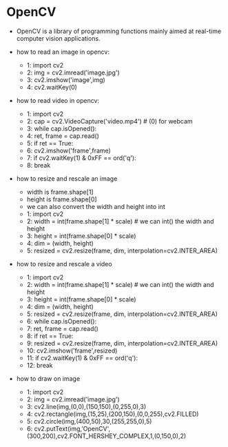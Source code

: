 # OpenCV
- OpenCV is a library of programming functions mainly aimed at real-time computer vision applications.

- how to read an image in opencv:
    - 1: import cv2
    - 2: img = cv2.imread('image.jpg')
    - 3: cv2.imshow('image',img)
    - 4: cv2.waitKey(0)

- how to read video in opencv:
    - 1: import cv2
    - 2: cap = cv2.VideoCapture('video.mp4') # (0) for webcam
    - 3: while cap.isOpened(): 
    - 4: ret, frame = cap.read()
    - 5: if ret == True:
    - 6: cv2.imshow('frame',frame)
    - 7: if cv2.waitKey(1) & 0xFF == ord('q'):
    - 8: break

- how to resize and rescale an image
    - width is frame.shape[1]
    - height is frame.shape[0]
    - we can also convert the width and height into int
    - 1: import cv2
    - 2: width = int(frame.shape[1] * scale) # we can int() the width and height
    - 3: height = int(frame.shape[0] * scale)
    - 4: dim = (width, height)
    - 5: resized = cv2.resize(frame, dim, interpolation=cv2.INTER_AREA)

- how to resize and rescale a video
    - 1: import cv2
    - 2: width = int(frame.shape[1] * scale) # we can int() the width and height
    - 3: height = int(frame.shape[0] * scale)
    - 4: dim = (width, height)
    - 5: resized = cv2.resize(frame, dim, interpolation=cv2.INTER_AREA) 
    - 6: while cap.isOpened(): 
    - 7: ret, frame = cap.read()
    - 8: if ret == True:
    - 9: resized = cv2.resize(frame, dim, interpolation=cv2.INTER_AREA)
    - 10: cv2.imshow('frame',resized)
    - 11: if cv2.waitKey(1) & 0xFF == ord('q'):
    - 12: break

- how to draw on image
    - 1: import cv2
    - 2: img = cv2.imread('image.jpg')
    - 3: cv2.line(img,(0,0),(150,150),(0,255,0),3)
    - 4: cv2.rectangle(img,(15,25),(200,150),(0,0,255),cv2.FILLED)
    - 5: cv2.circle(img,(400,50),30,(255,255,0),5)
    - 6: cv2.putText(img,'OpenCV',(300,200),cv2.FONT_HERSHEY_COMPLEX,1,(0,150,0),2)